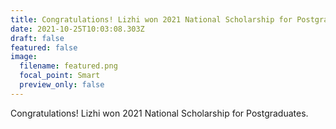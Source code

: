 ```yaml
---
title: Congratulations! Lizhi won 2021 National Scholarship for Postgraduates.
date: 2021-10-25T10:03:08.303Z
draft: false
featured: false
image:
  filename: featured.png
  focal_point: Smart
  preview_only: false
---
```

Congratulations! Lizhi won 2021 National Scholarship for Postgraduates.
